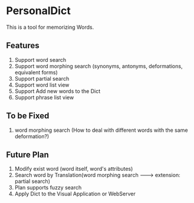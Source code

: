 # PersonalDict
This is a tool for memorizing Words.

## Features

1. Support word search
2. Support word morphing search (synonyms, antonyms, deformations, equivalent forms)
3. Support partial search
4. Support word list view
5. Support Add new words to the Dict
6. Support phrase list view

## To be Fixed

1. word morphing search (How to deal with different words with the same deformation?) 


## Future Plan

1. Modify exist word (word itself, word's attributes)
2. Search word by Translation(word morphing search ---> extension: partial search)
2. Plan supports fuzzy search
3. Apply Dict to the Visual Application or WebServer